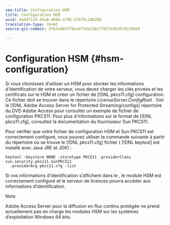 ```yaml
---
seo-title: Configuration HSM
title: Configuration HSM
uuid: da4d7118-65a8-460d-a796-b7bf5c28b208
translation-type: tm+mt
source-git-commit: 47b2ed65ff0ea4f54a210cf7627ed535782296b9

---
```



# Configuration HSM {#hsm-configuration}

Si vous choisissez d’utiliser un HSM pour stocker les informations d’identification de votre serveur, vous devez charger les clés privées et les certificats sur le HSM et créer un fichier de [!DNL pkcs11.cfg] configuration. Ce fichier doit se trouver dans le répertoire *LicenseServer.ConfigRoot* . Voir le [!DNL Adobe Access Server for Protected Streaming/configs] répertoire du DVD Adobe Access pour consulter un exemple de fichier de configuration PKCS11. Pour plus d’informations sur le format de [!DNL pkcs11.cfg], consultez la documentation du fournisseur Sun PKCS11.

Pour vérifier que votre fichier de configuration HSM et Sun PKCS11 est correctement configuré, vous pouvez utiliser la commande suivante à partir du répertoire où se trouve le [!DNL pkcs11.cfg] fichier ( [!DNL keytool] est installé avec Java JRE et JDK) :

```
keytool -keystore NONE -storetype PKCS11 -providerClass sun.security.pkcs11.SunPKCS11 
  -providerArg pkcs11.cfg -list
```

Si vos informations d’identification s’affichent dans le , le module HSM est correctement configuré et le serveur de licences pourra accéder aux informations d’identification.

> [!NOTE]
> Adobe Access Server pour la diffusion en flux continu protégée ne prend actuellement pas en charge les modules HSM sur les systèmes d’exploitation Windows 64 bits.

